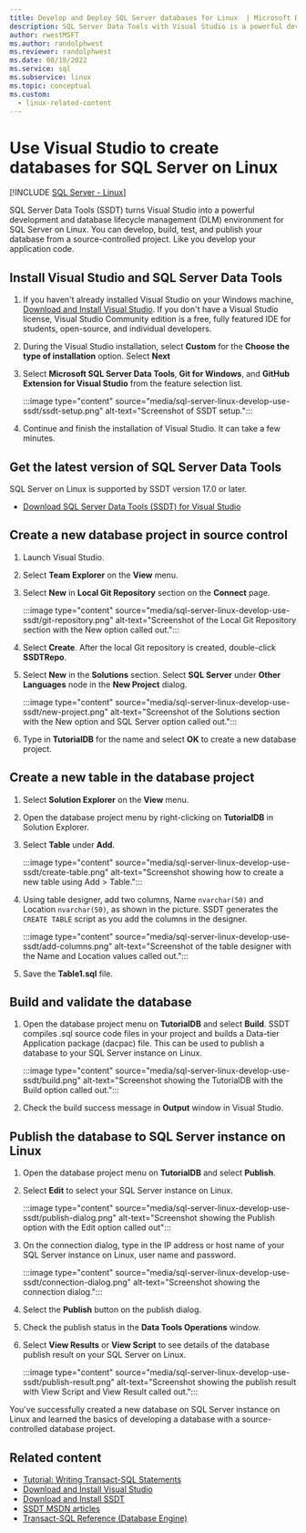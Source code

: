 ```yaml
---
title: Develop and Deploy SQL Server databases for Linux  | Microsoft Docs
description: SQL Server Data Tools with Visual Studio is a powerful development and database lifecycle management environment for SQL Server on Linux.
author: rwestMSFT
ms.author: randolphwest
ms.reviewer: randolphwest
ms.date: 08/18/2022
ms.service: sql
ms.subservice: linux
ms.topic: conceptual
ms.custom:
  - linux-related-content
---
```


# Use Visual Studio to create databases for SQL Server on Linux

[!INCLUDE [SQL Server - Linux](../includes/applies-to-version/sql-linux.md)]

SQL Server Data Tools (SSDT) turns Visual Studio into a powerful development and database lifecycle management (DLM) environment for SQL Server on Linux. You can develop, build, test, and publish your database from a source-controlled project. Like you develop your application code.

## Install Visual Studio and SQL Server Data Tools

1. If you haven't already installed Visual Studio on your Windows machine, [Download and Install Visual Studio](https://visualstudio.microsoft.com/downloads/). If you don't have a Visual Studio license, Visual Studio Community edition is a free, fully featured IDE for students, open-source, and individual developers.

1. During the Visual Studio installation, select **Custom** for the **Choose the type of installation** option. Select **Next**

1. Select **Microsoft SQL Server Data Tools**, **Git for Windows**, and **GitHub Extension for Visual Studio** from the feature selection list.

   :::image type="content" source="media/sql-server-linux-develop-use-ssdt/ssdt-setup.png" alt-text="Screenshot of SSDT setup.":::

1. Continue and finish the installation of Visual Studio. It can take a few minutes.

## Get the latest version of SQL Server Data Tools

SQL Server on Linux is supported by SSDT version 17.0 or later.

- [Download SQL Server Data Tools (SSDT) for Visual Studio](../ssdt/download-sql-server-data-tools-ssdt.md)

## Create a new database project in source control

1. Launch Visual Studio.

1. Select **Team Explorer** on the **View** menu.

1. Select **New** in **Local Git Repository** section on the **Connect** page.

   :::image type="content" source="media/sql-server-linux-develop-use-ssdt/git-repository.png" alt-text="Screenshot of the Local Git Repository section with the New option called out.":::

1. Select **Create**. After the local Git repository is created, double-click **SSDTRepo**.

1. Select **New** in the **Solutions** section. Select **SQL Server** under **Other Languages** node in the **New Project** dialog.

   :::image type="content" source="media/sql-server-linux-develop-use-ssdt/new-project.png" alt-text="Screenshot of the Solutions section with the New option and SQL Server option called out.":::

1. Type in **TutorialDB** for the name and select **OK** to create a new database project.

## Create a new table in the database project

1. Select **Solution Explorer** on the **View** menu.

1. Open the database project menu by right-clicking on **TutorialDB** in Solution Explorer.

1. Select **Table** under **Add**.

   :::image type="content" source="media/sql-server-linux-develop-use-ssdt/create-table.png" alt-text="Screenshot showing how to create a new table using Add > Table.":::

1. Using table designer, add two columns, Name `nvarchar(50)` and Location `nvarchar(50)`, as shown in the picture. SSDT generates the `CREATE TABLE` script as you add the columns in the designer.

   :::image type="content" source="media/sql-server-linux-develop-use-ssdt/add-columns.png" alt-text="Screenshot of the table designer with the Name and Location values called out.":::

1. Save the **Table1.sql** file.

## Build and validate the database

1. Open the database project menu on **TutorialDB** and select **Build**. SSDT compiles .sql source code files in your project and builds a Data-tier Application package (dacpac) file. This can be used to publish a database to your SQL Server instance on Linux.

   :::image type="content" source="media/sql-server-linux-develop-use-ssdt/build.png" alt-text="Screenshot showing the TutorialDB with the Build option called out.":::

1. Check the build success message in **Output** window in Visual Studio.

## Publish the database to SQL Server instance on Linux

1. Open the database project menu on **TutorialDB** and select **Publish**.

1. Select **Edit** to select your SQL Server instance on Linux.

   :::image type="content" source="media/sql-server-linux-develop-use-ssdt/publish-dialog.png" alt-text="Screenshot showing the Publish option with the Edit option called out":::

1. On the connection dialog, type in the IP address or host name of your SQL Server instance on Linux, user name and password.

   :::image type="content" source="media/sql-server-linux-develop-use-ssdt/connection-dialog.png" alt-text="Screenshot showing the connection dialog.":::

1. Select the **Publish** button on the publish dialog.

1. Check the publish status in the **Data Tools Operations** window.

1. Select **View Results** or **View Script** to see details of the database publish result on your SQL Server on Linux.

   :::image type="content" source="media/sql-server-linux-develop-use-ssdt/publish-result.png" alt-text="Screenshot showing the publish result with View Script and View Result called out.":::

You've successfully created a new database on SQL Server instance on Linux and learned the basics of developing a database with a source-controlled database project.

## Related content

- [Tutorial: Writing Transact-SQL Statements](../t-sql/tutorial-writing-transact-sql-statements.md)
- [Download and Install Visual Studio](https://www.visualstudio.com/downloads/)
- [Download and Install SSDT](../ssdt/download-sql-server-data-tools-ssdt.md)
- [SSDT MSDN articles](/previous-versions/sql/sql-server-data-tools/hh272686(v=vs.103))
- [Transact-SQL Reference (Database Engine)](../t-sql/language-reference.md)

